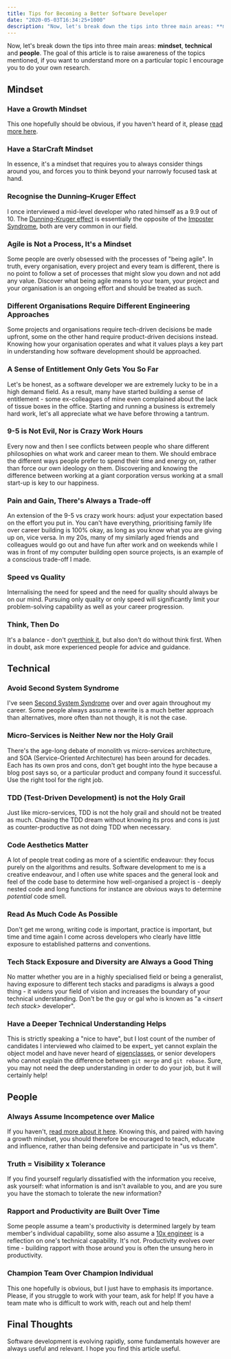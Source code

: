 ```yaml
---
title: Tips for Becoming a Better Software Developer
date: "2020-05-03T16:34:25+1000"
description: "Now, let's break down the tips into three main areas: **mindset**, **technical** and **people**. The goal of this article is to raise awareness of the topics mentioned, if you want to understand more on a particular topic I encourage you to do your own research."
---
```


Now, let's break down the tips into three main areas: **mindset**, **technical** and **people**. The goal of this article is to raise awareness of the topics mentioned, if you want to understand more on a particular topic I encourage you to do your own research.

## Mindset

### Have a Growth Mindset

This one hopefully should be obvious, if you haven't heard of it, please [read more here](https://www.google.com/search?q=growth+mindset).

### Have a StarCraft Mindset

In essence, it's a mindset that requires you to always consider things around you, and forces you to think beyond your narrowly focused task at hand.

### Recognise the Dunning–Kruger Effect

I once interviewed a mid-level developer who rated himself as a 9.9 out of 10. The [Dunning-Kruger effect](https://en.wikipedia.org/wiki/Dunning%E2%80%93Kruger_effect) is essentially the opposite of the [Imposter Syndrome](https://en.wikipedia.org/wiki/Impostor_syndrome), both are very common in our field.

### Agile is Not a Process, It's a Mindset

Some people are overly obsessed with the processes of "being agile". In truth, every organisation, every project and every team is different, there is no point to follow a set of processes that might slow you down and not add any value. Discover what being agile means to your team, your project and your organisation is an ongoing effort and should be treated as such.

### Different Organisations Require Different Engineering Approaches

Some projects and organisations require tech-driven decisions be made upfront, some on the other hand require product-driven decisions instead. Knowing how your organisation operates and what it values plays a key part in understanding how software development should be approached.

### A Sense of Entitlement Only Gets You So Far

Let's be honest, as a software developer we are extremely lucky to be in a high demand field. As a result, many have started building a sense of entitlement - some ex-colleagues of mine even complained about the lack of tissue boxes in the office. Starting and running a business is extremely hard work, let's all appreciate what we have before throwing a tantrum.

### 9-5 is Not Evil, Nor is Crazy Work Hours

Every now and then I see conflicts between people who share different philosophies on what work and career mean to them. We should embrace the different ways people prefer to spend their time and energy on, rather than force our own ideology on them. Discovering and knowing the difference between working at a giant corporation versus working at a small start-up is key to our happiness.

### Pain and Gain, There's Always a Trade-off

An extension of the 9-5 vs crazy work hours: adjust your expectation based on the effort you put in. You can't have everything, prioritising family life over career building is 100% okay, as long as you know what you are giving up on, vice versa. In my 20s, many of my similarly aged friends and colleagues would go out and have fun after work and on weekends while I was in front of my computer building open source projects, is an example of a conscious trade-off I made.

### Speed vs Quality

Internalising the need for speed and the need for quality should always be on our mind. Pursuing only quality or only speed will significantly limit your problem-solving capability as well as your career progression.

### Think, Then Do

It's a balance - don't [overthink it](https://en.wikipedia.org/wiki/Analysis_paralysis), but also don't do without think first. When in doubt, ask more experienced people for advice and guidance.

## Technical

### Avoid Second System Syndrome

I've seen [Second System Syndrome](https://en.wikipedia.org/wiki/Second-system_effect) over and over again throughout my career. Some people always assume a rewrite is a much better approach than alternatives, more often than not though, it is not the case.

### Micro-Services is Neither New nor the Holy Grail

There's the age-long debate of monolith vs micro-services architecture, and SOA (Service-Oriented Architecture) has been around for decades. Each has its own pros and cons, don't get bought into the hype because a blog post says so, or a particular product and company found it successful. Use the right tool for the right job.

### TDD (Test-Driven Development) is not the Holy Grail

Just like micro-services, TDD is not the holy grail and should not be treated as much. Chasing the TDD dream without knowing its pros and cons is just as counter-productive as not doing TDD when necessary.

### Code Aesthetics Matter

A lot of people treat coding as more of a scientific endeavour: they focus purely on the algorithms and results. Software development to me is a creative endeavour, and I often use white spaces and the general look and feel of the code base to determine how well-organised a project is - deeply nested code and long functions for instance are obvious ways to determine _potential_ code smell.

### Read As Much Code As Possible

Don't get me wrong, writing code is important, practice is important, but time and time again I come across developers who clearly have little exposure to established patterns and conventions.

### Tech Stack Exposure and Diversity are Always a Good Thing

No matter whether you are in a highly specialised field or being a generalist, having exposure to different tech stacks and paradigms is always a good thing - it widens your field of vision and increases the boundary of your technical understanding. Don't be the guy or gal who is known as "a _\<insert tech stack\>_ developer".

### Have a Deeper Technical Understanding Helps

This is strictly speaking a "nice to have", but I lost count of the number of candidates I interviewed who claimed to be expert\_ yet cannot explain the object model and have never heard of [eigenclasses](https://en.wiktionary.org/wiki/eigenclass), or senior developers who cannot explain the difference between `git merge` and `git rebase`. Sure, you may not need the deep understanding in order to do your job, but it will certainly help!

## People

### Always Assume Incompetence over Malice

If you haven't, [read more about it here](https://en.wikipedia.org/wiki/Hanlon%27s_razor). Knowing this, and paired with having a growth mindset, you should therefore be encouraged to teach, educate and influence, rather than being defensive and participate in "us vs them".

### Truth = Visibility x Tolerance

If you find yourself regularly dissatisfied with the information you receive, ask yourself: what information is and isn't available to you, and are you sure you have the stomach to tolerate the new information?

### Rapport and Productivity are Built Over Time

Some people assume a team's productivity is determined largely by team member's individual capability, some also assume a [10x engineer](https://www.google.com/search?q=10x+engineer) is a reflection on one's technical capability. It's not. Productivity evolves over time - building rapport with those around you is often the unsung hero in productivity.

### Champion Team Over Champion Individual

This one hopefully is obvious, but I just have to emphasis its importance. Please, if you struggle to work with your team, ask for help! If you have a team mate who is difficult to work with, reach out and help them!

## Final Thoughts

Software development is evolving rapidly, some fundamentals however are always useful and relevant. I hope you find this article useful.
